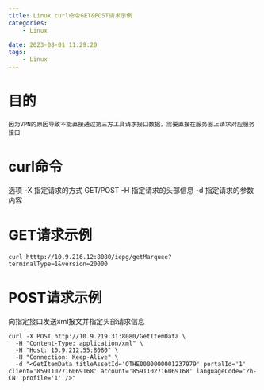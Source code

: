 ```yaml
---
title: Linux curl命令GET&POST请求示例
categories:
	- Linux

date: 2023-08-01 11:29:20
tags: 
	- Linux
---
```

<!-- toc -->
# <span id="inline-blue">目的</span>
	因为VPN的原因导致不能直接通过第三方工具请求接口数据，需要直接在服务器上请求对应服务接口
# <span id="inline-blue">curl命令</span>
选项
 -X  指定请求的方式  GET/POST
 -H  指定请求的头部信息
 -d  指定请求的参数内容
 
 # <span id="inline-blue">GET请求示例</span>
 ```shell
 curl htttp://10.9.216.12:8080/iepg/getMarquee?terminalType=1&version=20000
 ```
 # <span id="inline-blue">POST请求示例</span>
 向指定接口发送xml报文并指定头部请求信息
 ```shell
 curl -X POST http://10.9.219.31:8080/GetItemData \
   -H "Content-Type: application/xml" \
   -H "Host: 10.9.212.55:8080" \
   -H "Connection: Keep-Alive" \
   -d "<GetItemData titleAssetId='OTHE0000000001237979' portalId='1' client='8591102716069168' account='8591102716069168' languageCode='Zh-CN' profile='1' />"
 ```